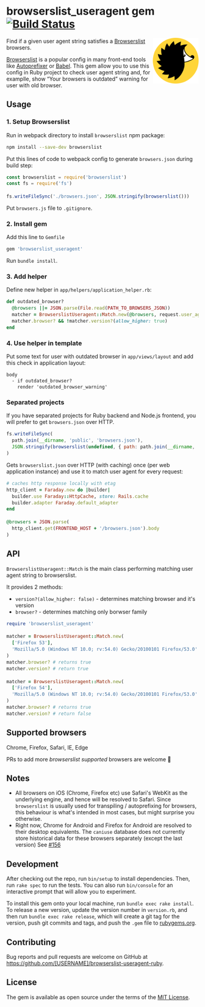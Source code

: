 # browserslist_useragent gem [![Build Status](https://travis-ci.org/browserslist/browserslist-useragent-ruby.svg?branch=master)](https://travis-ci.org/browserslist/browserslist-useragent-ruby)

<img align="right" width="120" height="120"
     src="https://github.com/browserslist/browserslist/blob/master/logo.svg" alt="Browserslist logo by Anton Lovchikov">

Find if a given user agent string satisfies a [Browserslist](https://github.com/ai/browserslist) browsers.

[Browserslist](https://github.com/browserslist/browserslist) is a popular config in many front-end tools like [Autoprefixer](https://github.com/postcss/autoprefixer) or [Babel](https://github.com/babel/babel/tree/master/packages/babel-preset-env). This gem allow you to use this config in Ruby project to check user agent string and, for examplle, show “Your browsers is outdated” warning for user with old browser.

## Usage

### 1. Setup Browserslist

Run in webpack directory to install `browserslist` npm package:

```sh
npm install --save-dev browserslist
```

Put this lines of code to webpack config to generate `browsers.json` during build step:

```javascript
const browserslist = require('browserslist')
const fs = require('fs')

fs.writeFileSync('./browsers.json', JSON.stringify(browserslist()))
```

Put `browsers.js` file to `.gitignore`.

### 2. Install gem

Add this line to `Gemfile`

```ruby
gem 'browserslist_useragent'
```

Run `bundle install`.

### 3. Add helper

Define new helper in `app/helpers/application_helper.rb`:

```ruby
def outdated_browser?
  @browsers ||= JSON.parse(File.read(PATH_TO_BROWSERS_JSON))
  matcher = BrowserslistUseragent::Match.new(@browsers, request.user_agent)
  matcher.browser? && !matcher.version?(allow_higher: true)
end
```

### 4. Use helper in template

Put some text for user with outdated browser in `app/views/layout` and add this check in application layout:

```haml
body
  - if outdated_browser?
    render 'outdated_browser_warning'
```

### Separated projects

If you have separated projects for Ruby backend and Node.js frontend, you will prefer to get `browsers.json` over HTTP.

```javascript
fs.writeFileSync(
  path.join(__dirname, 'public', 'browsers.json'),
  JSON.stringify(browserslist(undefined, { path: path.join(__dirname, '..') }))
)
```

Gets `browserslist.json` over HTTP (with caching) once (per web application instance) and use it to match user agent for every request:

```ruby
# caches http response locally with etag
http_client = Faraday.new do |builder|
  builder.use Faraday::HttpCache, store: Rails.cache
  builder.adapter Faraday.default_adapter
end

@browsers = JSON.parse(
  http_client.get(FRONTEND_HOST + '/browsers.json').body
)
```

## API
`BrowserslistUseragent::Match` is the main class performing matching user agent string to browserslist.

It provides 2 methods:
 - `version?(allow_higher: false)` - determines matching browser and it's version
 - `browser?` - determines matching only borwser family

```ruby
require 'browserslist_useragent'

matcher = BrowserslistUseragent::Match.new(
  ['Firefox 53'],
  'Mozilla/5.0 (Windows NT 10.0; rv:54.0) Gecko/20100101 Firefox/53.0'
)
matcher.browser? # returns true
matcher.version? # return true

matcher = BrowserslistUseragent::Match.new(
  ['Firefox 54'],
  'Mozilla/5.0 (Windows NT 10.0; rv:54.0) Gecko/20100101 Firefox/53.0'
)
matcher.browser? # returns true
matcher.version? # return false
```

## Supported browsers

Chrome, Firefox, Safari, IE, Edge
 
PRs to add more _browserslist supported_ browsers are welcome 👋

## Notes

* All browsers on iOS (Chrome, Firefox etc) use Safari's WebKit as the underlying engine, and hence will be resolved to Safari. Since `browserslist` is usually used for
  transpiling / autoprefixing for browsers, this behaviour is what's intended in most cases, but might surprise you otherwise.
* Right now, Chrome for Android and Firefox for Android are resolved to their desktop equivalents. The `caniuse` database does not currently store historical data for these browsers separately (except the last version) See [#156](https://github.com/ai/browserslist/issues/156)

## Development

After checking out the repo, run `bin/setup` to install dependencies. Then, run `rake spec` to run the tests. You can also run `bin/console` for an interactive prompt that will allow you to experiment.

To install this gem onto your local machine, run `bundle exec rake install`. To release a new version, update the version number in `version.rb`, and then run `bundle exec rake release`, which will create a git tag for the version, push git commits and tags, and push the `.gem` file to [rubygems.org](https://rubygems.org).

## Contributing

Bug reports and pull requests are welcome on GitHub at https://github.com/[USERNAME]/browserslist-useragent-ruby.

## License

The gem is available as open source under the terms of the [MIT License](https://opensource.org/licenses/MIT).

